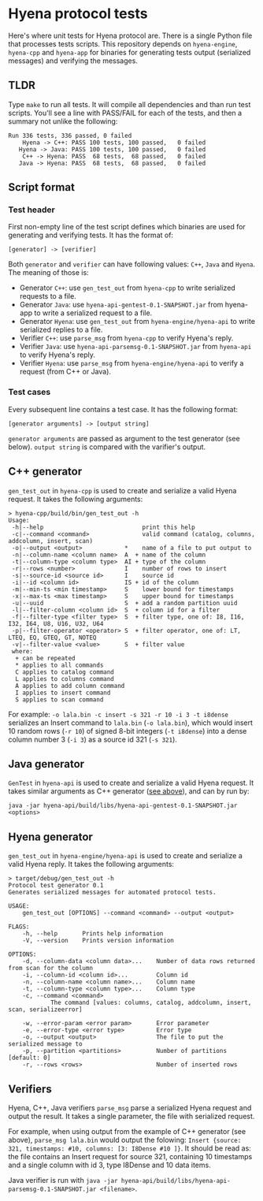 # Hyena protocol tests

Here's where unit tests for Hyena protocol are. There is a single Python file that processes 
tests scripts. This repository depends on `hyena-engine`, `hyena-cpp` and `hyena-app` for binaries 
for generating tests output (serialized messages) and verifying the messages.

## TLDR

Type `make` to run all tests. It will compile all dependencies and than run test scripts. You'll see a line with PASS/FAIL for 
each of the tests, and then a summary not unlike the following:

```
Run 336 tests, 336 passed, 0 failed
    Hyena -> C++: PASS 100 tests, 100 passed,   0 failed
   Hyena -> Java: PASS 100 tests, 100 passed,   0 failed
    C++ -> Hyena: PASS  68 tests,  68 passed,   0 failed
   Java -> Hyena: PASS  68 tests,  68 passed,   0 failed

```

## Script format

### Test header

First non-empty line of the test script defines which binaries are used for generating and verifying tests. It has the format of:

```
[generator] -> [verifier]
```

Both `generator` and `verifier` can have following values: `C++`, `Java` and `Hyena`. The meaning of those is:

* Generator `C++`: use `gen_test_out` from `hyena-cpp` to write serialized requests to a file.
* Generator `Java`: use `hyena-api-gentest-0.1-SNAPSHOT.jar` from hyena-app to write a serialized request to a file.
* Generator `Hyena`: use `gen_test_out` from `hyena-engine/hyena-api` to write serialized replies to a file.
* Verifier `C++`: use `parse_msg` from `hyena-cpp` to verify Hyena's reply.
* Verifier `Java`: use `hyena-api-parsemsg-0.1-SNAPSHOT.jar` from `hyena-api` to verify Hyena's reply.
* Verifier `Hyena`: use `parse_msg` from `hyena-engine/hyena-api` to verify a request (from C++ or Java).

### Test cases

Every subsequent line contains a test case. It has the following format:

```
[generator arguments] -> [output string]
```

`generator arguments` are passed as argument to the test generator (see below). `output string` is compared with 
the varifier's output.

## C++ generator

`gen_test_out` in `hyena-cpp` is used to create and serialize a valid Hyena request. It takes the following arguments:

```
> hyena-cpp/build/bin/gen_test_out -h
Usage:
 -h|--help                            print this help
 -c|--command <command>               valid command (catalog, columns, addcolumn, insert, scan)
 -o|--output <output>            *    name of a file to put output to
 -n|--column-name <column name>  A  + name of the column
 -t|--column-type <column type>  AI + type of the column
 -r|--rows <number>              I    number of rows to insert
 -s|--source-id <source id>      I    source id
 -i|--id <column id>             IS + id of the column
 -m|--min-ts <min timestamp>     S    lower bound for timestamps
 -x|--max-ts <max timestamp>     S    upper bound for timestamps
 -u|--uuid                       S  + add a random partition uuid
 -l|--filter-column <column id>  S  + column id for a filter
 -f|--filter-type <filter type>  S  + filter type, one of: I8, I16, I32, I64, U8, U16, U32, U64
 -p|--filter-operator <operator> S  + filter operator, one of: LT, LTEQ, EQ, GTEQ, GT, NOTEQ
 -v|--filter-value <value>       S  + filter value
 where:
  + can be repeated
  * applies to all commands
  C applies to catalog command
  L applies to columns command
  A applies to add column command
  I applies to insert command
  S applies to scan command
```

For example:
`-o lala.bin -c insert -s 321 -r 10 -i 3 -t i8dense` serializes an Insert command to `lala.bin` (`-o lala.bin`),
which would insert 10 random rows (`-r 10`) of  signed 8-bit integers (`-t i8dense`) into a dense column number
3 (`-i 3`) as a source id 321 (`-s 321`).

## Java generator 

`GenTest` in `hyena-api` is used to create and serialize a valid Hyena request. It takes similar arguments as C++ generator
([see above](https://github.com/FCG-LLC/hyena-proto-test#c-generator)), and can by run by:

```
java -jar hyena-api/build/libs/hyena-api-gentest-0.1-SNAPSHOT.jar <options>
```

## Hyena generator

`gen_test_out` in `hyena-engine/hyena-api` is used to create and serialize a valid Hyena reply. It takes the following arguments:

```
> target/debug/gen_test_out -h
Protocol test generator 0.1
Generates serialized messages for automated protocol tests.

USAGE:
    gen_test_out [OPTIONS] --command <command> --output <output>

FLAGS:
    -h, --help       Prints help information
    -V, --version    Prints version information

OPTIONS:
    -d, --column-data <column data>...    Number of data rows returned from scan for the column
    -i, --column-id <column id>...        Column id
    -n, --column-name <column name>...    Column name
    -t, --column-type <column type>...    Column type
    -c, --command <command>
            The command [values: columns, catalog, addcolumn, insert, scan, serializeerror]

    -w, --error-param <error param>       Error parameter
    -e, --error-type <error type>         Error type
    -o, --output <output>                 The file to put the serialized message to
    -p, --partition <partitions>          Number of partitions [default: 0]
    -r, --rows <rows>                     Number of inserted rows

```

## Verifiers

Hyena, C++, Java verifiers `parse_msg` parse a serialized Hyena request and output the result. It takes a single parameter, the 
file with serialized request.

For example, when using output from the example of C++ generator (see above), `parse_msg lala.bin` would output the folowing:
`Insert {source: 321, timestamps: #10, columns: [3: I8Dense #10 ]}`. It should be read as: the file contains an Insert request
for source 321, containing 10 timestamps and a single column with id 3, type I8Dense and 10 data items.

Java verifier is run with `java -jar hyena-api/build/libs/hyena-api-parsemsg-0.1-SNAPSHOT.jar <filename>`.
